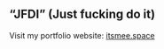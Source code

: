 <h2 align="left">“JFDI” (Just fucking do it)</h2>

Visit my portfolio website: [itsmee.space]([https://github.com/DucPhamNgoc08/nextjs-portfolio/blob/main/LICENSE](https://itsmee.space/))

